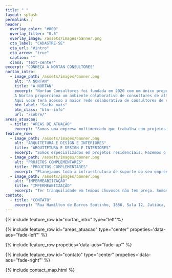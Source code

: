 ```yaml
---
title: " "
layout: splash
permalink: /
header:
  overlay_color: "#000"
  overlay_filter: "0.5"
  overlay_image: /assets/images/banner.png
  cta_label: "CADASTRE-SE"
  cta_url: "#intro"
  cta_arrow: "true"
  caption: ""
  class: "text-center"
excerpt: "CONHEÇA A NORTAN CONSULTORES"
nortan_intro:
  - image_path: /assets/images/banner.png
    alt: "A NORTAN"
    title: "A NORTAN"
    excerpt: "Nortan Consultores foi fundada em 2020 com um único propósito: Transformar conhecimento e informação em resultados financeiros em benefício de nossos consultores e parceiros.<br><br>
    A Nortan proporciona um ambiente colaborativo de consultores de alta performance voltados para a prestação de serviços relacionados à produção, gestão e solução de espaços para construção civil e meio ambiente.<br><br>
    Aqui você terá acesso a maior rede colaborativa de consultores de engenharia e arquitetura. Uma rede de conexões que proporciona multiplos canais de venda no mercado, segurança, visibilidade e valorização profissional.<br><br>Trabalhe com a Nortan de qualquer lugar do Brasil e descubra o seu valor."
    btn_label: "Saiba mais"
    btn_class: "btn--info"
    url: "/sobre/"
areas_atuacao:
  - title: "ÁREAS DE ATUAÇÃO"
    excerpt: "Somos uma empresa multimercado que trabalha com projetos arquitetônicos, design de interiores, acompanhamento de obras, impermeabilização de obras, projeto hidrossanitário, elétrico, licenciamento ambiental de empreendimentos e recursos hídricos.<br>Abaixo segue nossa linha da Construção Civil"
feature_row:
  - image_path: /assets/images/banner.png
    alt: "ARQUITETURA E DESIGN E INTERIORES"
    title: "ARQUITETURA E DESIGN E INTERIORES"
    excerpt: "Somos especializados em projetos residenciais. Fazemos o atendimento personalizado para concepção do projeto junto ao cliente, cuidando do exterior e do interior da sua residência até que seu lar esteja pronto para morar."
  - image_path: /assets/images/banner.png
    alt: "PROJETOS COMPLEMENTARES"
    title: "PROJETOS COMPLEMENTARES"
    excerpt: "Planejamos toda a infraestrutura de suporte do seu empreendimento. projetos estruturais econômicos, projetos hidrossanitário e elétrico sustentáveis, buscando a reutilização da água e aproveitamento de energia de fontes renováveis."
  - image_path: /assets/images/banner.png
    alt: "IMPERMEABIIZAÇÃO"
    title: "IMPERMEABIIZAÇÃO"
    excerpt: "Ter tranquilidade em tempos chuvosos não tem preço. Somos especializados em identificação de pontos de infiltração, levando soluções eficientes para sua obra. Executamos pensando na segurança à longo prazo, por isso damos 5 anos de garantia"
contato:
  - title: "CONTATO"
    excerpt: "Rua Hamilton de Barros Soutinho, 1866, Sala 12, Jatiúca, Maceió, Alagoas<br><br>contato@nortanprojetos.com<br><br>(82) 99916-4578"
---
```


<a name="intro"></a>{% include feature_row id="nortan_intro" type="left"%}

{% include feature_row id="areas_atuacao" type="center" propeties='data-aos="fade-left"' %}

{% include feature_row propeties='data-aos="fade-up"' %}

{% include feature_row id="contato" type="center" propeties='data-aos="fade-right"' %}

{% include contact_map.html %}
